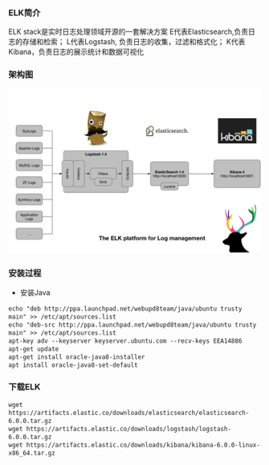 ### ELK简介
ELK stack是实时日志处理领域开源的一套解决方案
E代表Elasticsearch,负责日志的存储和检索； 
L代表Logstash, 负责日志的收集，过滤和格式化； 
K代表Kibana，负责日志的展示统计和数据可视化
### 架构图
![Image text](https://raw.githubusercontent.com/whisshe/work/master/ELK.png)
### 安装过程
- 安装Java
```
echo "deb http://ppa.launchpad.net/webupd8team/java/ubuntu trusty main" >> /etc/apt/sources.list
echo "deb-src http://ppa.launchpad.net/webupd8team/java/ubuntu trusty main" >> /etc/apt/sources.list
apt-key adv --keyserver keyserver.ubuntu.com --recv-keys EEA14886
apt-get update
apt-get install oracle-java8-installer
apt install oracle-java8-set-default
```
### 下载ELK
```
wget https://artifacts.elastic.co/downloads/elasticsearch/elasticsearch-6.0.0.tar.gz
wget https://artifacts.elastic.co/downloads/logstash/logstash-6.0.0.tar.gz
wget https://artifacts.elastic.co/downloads/kibana/kibana-6.0.0-linux-x86_64.tar.gz
```